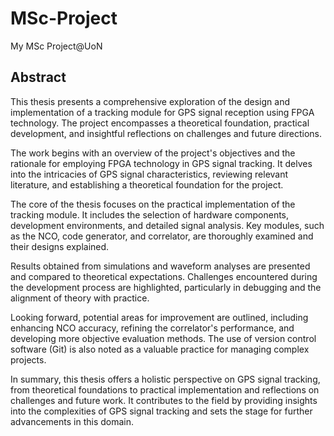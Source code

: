 # MSc-Project

My MSc Project@UoN

## Abstract

This thesis presents a comprehensive exploration of the design and implementation of a tracking module for GPS signal reception using FPGA technology. The project encompasses a theoretical foundation, practical development, and insightful reflections on challenges and future directions.

The work begins with an overview of the project's objectives and the rationale for employing FPGA technology in GPS signal tracking. It delves into the intricacies of GPS signal characteristics, reviewing relevant literature, and establishing a theoretical foundation for the project.

The core of the thesis focuses on the practical implementation of the tracking module. It includes the selection of hardware components, development environments, and detailed signal analysis. Key modules, such as the NCO, code generator, and correlator, are thoroughly examined and their designs explained.

Results obtained from simulations and waveform analyses are presented and compared to theoretical expectations. Challenges encountered during the development process are highlighted, particularly in debugging and the alignment of theory with practice.

Looking forward, potential areas for improvement are outlined, including enhancing NCO accuracy, refining the correlator's performance, and developing more objective evaluation methods. The use of version control software (Git) is also noted as a valuable practice for managing complex projects.

In summary, this thesis offers a holistic perspective on GPS signal tracking, from theoretical foundations to practical implementation and reflections on challenges and future work. It contributes to the field by providing insights into the complexities of GPS signal tracking and sets the stage for further advancements in this domain.
